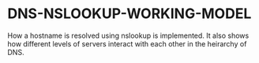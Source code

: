 # DNS-NSLOOKUP-WORKING-MODEL

How a hostname is resolved using nslookup is implemented.
It also shows how different levels of servers interact with each other in the heirarchy of DNS.
